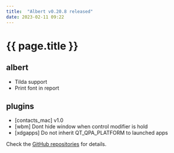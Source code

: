 ```yaml
---
title:  "Albert v0.20.8 released"
date: 2023-02-11 09:22
---
```


# {{ page.title }}

## albert

* Tilda support
* Print font in report

## plugins

* [contacts_mac] v1.0
* [wbm] Dont hide window when control modifier is hold
* [xdgapps] Do not inherit QT_QPA_PLATFORM to launched apps

Check the [GitHub repositories](https://github.com/albertlauncher/albert/commits/v0.20.8) for details.
